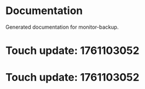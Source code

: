 # Documentation

Generated documentation for monitor-backup.

# Touch update: 1761103052

# Touch update: 1761103052
